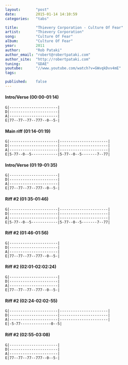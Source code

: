 ```yaml
---
layout:       "post"
date:         2015-01-14 14:10:59
categories:   "tabs"

title:        "Thievery Corporation - Culture Of Fear"
artist:       "Thievery Corporation"
song:         "Culture Of Fear"
album:        "Culture Of Fear"
year:         2011
author:       "Rob Pataki"
author_email: "robert@robertpataki.com"
author_site:  "http://robertpataki.com"
tuning:       "GDAE"
youtube:      "//www.youtube.com/watch?v=GWvqkDvv4mE"
tags:         

published:    false
---
```


#### Intro/Verse (00:00-01:14)
```
G|----------------------|
D|----------------------|
A|----------------------|
E|77--77--77--777--0--5-|
```

#### Main riff (01:14-01:19)
```
G|----------------------|----------------------|
D|----------------------|----------------------|
A|----------------------|----------------------|
E|5-77--0--5------------|5-77--0--5-------7--77|
```

#### Intro/Verse (01:19-01:35)
```
G|----------------------|
D|----------------------|
A|----------------------|
E|77--77--77--777--0--5-|
```

#### Riff #2 (01:35-01:46)
```
G|----------------------|----------------------|
D|----------------------|----------------------|
A|----------------------|----------------------|
E|5-77--0--5------------|5-77--0--5-------7--77|
```

#### Riff #2 (01:46-01:56)
```
G|----------------------|
D|----------------------|
A|----------------------|
E|77--77--77--777--0--5-|
```

#### Riff #2 (02:01-02:02:24)
```
G|----------------------|
D|----------------------|
A|----------------------|
E|77--77--77--777--0--5-|
```

#### Riff #2 (02:24-02:02-55)
```
G|----------------------|----------------------|
D|----------------------|----------------------|
A|----------------------|----------------------|
E|-5-77--------------0--5|
```

#### Riff #2 (02:55-03:08)
```
G|----------------------|
D|----------------------|
A|----------------------|
E|77--77--77--777--0--5-|
```